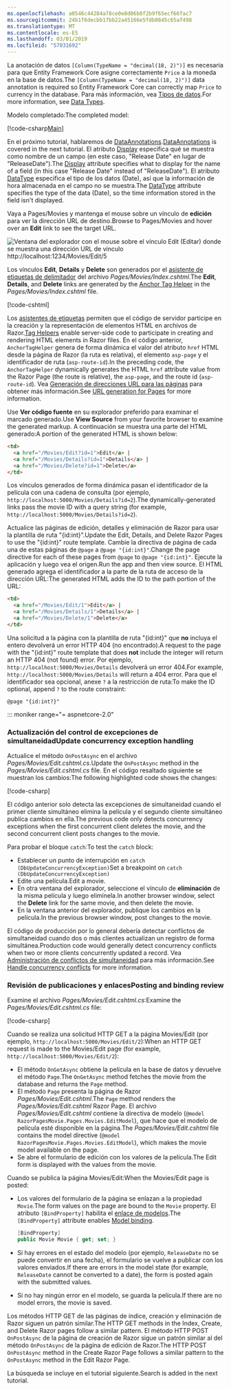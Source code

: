 ```yaml
---
ms.openlocfilehash: a0546c44284a78ce0e8d06b0f2b9f65ecf66fac7
ms.sourcegitcommit: 24b1f6decbb17bb22a45166e5fdb0845c65af498
ms.translationtype: MT
ms.contentlocale: es-ES
ms.lasthandoff: 03/01/2019
ms.locfileid: "57031692"
---
```


<span data-ttu-id="aaffc-101">La anotación de datos `[Column(TypeName = "decimal(18, 2)")]` es necesaria para que Entity Framework Core asigne correctamente `Price` a la moneda en la base de datos.</span><span class="sxs-lookup"><span data-stu-id="aaffc-101">The `[Column(TypeName = "decimal(18, 2)")]` data annotation is required so Entity Framework Core can correctly map `Price` to currency in the database.</span></span> <span data-ttu-id="aaffc-102">Para más información, vea [Tipos de datos](/ef/core/modeling/relational/data-types).</span><span class="sxs-lookup"><span data-stu-id="aaffc-102">For more information, see [Data Types](/ef/core/modeling/relational/data-types).</span></span>

<span data-ttu-id="aaffc-103">Modelo completado:</span><span class="sxs-lookup"><span data-stu-id="aaffc-103">The completed model:</span></span>

[!code-csharp[Main](~/tutorials/razor-pages/razor-pages-start/sample/RazorPagesMovie22/Models/MovieDateFixed.cs?name=snippet_1)]

<span data-ttu-id="aaffc-104">En el próximo tutorial, hablaremos de [DataAnnotations](/aspnet/mvc/overview/older-versions/mvc-music-store/mvc-music-store-part-6).</span><span class="sxs-lookup"><span data-stu-id="aaffc-104">[DataAnnotations](/aspnet/mvc/overview/older-versions/mvc-music-store/mvc-music-store-part-6) is covered in the next tutorial.</span></span> <span data-ttu-id="aaffc-105">El atributo [Display](/dotnet/api/microsoft.aspnetcore.mvc.modelbinding.metadata.displaymetadata) especifica qué se muestra como nombre de un campo (en este caso, "Release Date" en lugar de "ReleaseDate").</span><span class="sxs-lookup"><span data-stu-id="aaffc-105">The [Display](/dotnet/api/microsoft.aspnetcore.mvc.modelbinding.metadata.displaymetadata) attribute specifies what to display for the name of a field (in this case "Release Date" instead of "ReleaseDate").</span></span> <span data-ttu-id="aaffc-106">El atributo [DataType](/dotnet/api/microsoft.aspnetcore.mvc.dataannotations.internal.datatypeattributeadapter) especifica el tipo de los datos (Date), así que la información de hora almacenada en el campo no se muestra.</span><span class="sxs-lookup"><span data-stu-id="aaffc-106">The [DataType](/dotnet/api/microsoft.aspnetcore.mvc.dataannotations.internal.datatypeattributeadapter) attribute specifies the type of the data (Date), so the time information stored in the field isn't displayed.</span></span>

<span data-ttu-id="aaffc-107">Vaya a Pages/Movies y mantenga el mouse sobre un vínculo de **edición** para ver la dirección URL de destino.</span><span class="sxs-lookup"><span data-stu-id="aaffc-107">Browse to Pages/Movies and  hover over an **Edit** link to see the target URL.</span></span>

![Ventana del explorador con el mouse sobre el vínculo Edit (Editar) donde se muestra una dirección URL de vínculo http://localhost:1234/Movies/Edit/5](~/tutorials/razor-pages/da1/edit7.png)

<span data-ttu-id="aaffc-109">Los vínculos **Edit**, **Details** y **Delete** son generados por el [asistente de etiquetas de delimitador](xref:mvc/views/tag-helpers/builtin-th/anchor-tag-helper) del archivo *Pages/Movies/Index.cshtml*.</span><span class="sxs-lookup"><span data-stu-id="aaffc-109">The **Edit**, **Details**, and **Delete** links are generated by the [Anchor Tag Helper](xref:mvc/views/tag-helpers/builtin-th/anchor-tag-helper) in the *Pages/Movies/Index.cshtml* file.</span></span>

[!code-cshtml[](~/tutorials/razor-pages/razor-pages-start/snapshot_sample/RazorPagesMovie/Pages/Movies/Index.cshtml?highlight=16-18&range=32-)]

<span data-ttu-id="aaffc-110">Los [asistentes de etiquetas](xref:mvc/views/tag-helpers/intro) permiten que el código de servidor participe en la creación y la representación de elementos HTML en archivos de Razor.</span><span class="sxs-lookup"><span data-stu-id="aaffc-110">[Tag Helpers](xref:mvc/views/tag-helpers/intro) enable server-side code to participate in creating and rendering HTML elements in Razor files.</span></span> <span data-ttu-id="aaffc-111">En el código anterior, `AnchorTagHelper` genera de forma dinámica el valor del atributo `href` HTML desde la página de Razor (la ruta es relativa), el elemento `asp-page` y el identificador de ruta (`asp-route-id`).</span><span class="sxs-lookup"><span data-stu-id="aaffc-111">In the preceding code, the `AnchorTagHelper` dynamically generates the HTML `href` attribute value from the Razor Page (the route is relative), the `asp-page`,  and the route id (`asp-route-id`).</span></span> <span data-ttu-id="aaffc-112">Vea [Generación de direcciones URL para las páginas](xref:razor-pages/index#url-generation-for-pages) para obtener más información.</span><span class="sxs-lookup"><span data-stu-id="aaffc-112">See [URL generation for Pages](xref:razor-pages/index#url-generation-for-pages) for more information.</span></span>

<span data-ttu-id="aaffc-113">Use **Ver código fuente** en su explorador preferido para examinar el marcado generado.</span><span class="sxs-lookup"><span data-stu-id="aaffc-113">Use **View Source** from your favorite browser to examine the generated markup.</span></span> <span data-ttu-id="aaffc-114">A continuación se muestra una parte del HTML generado:</span><span class="sxs-lookup"><span data-stu-id="aaffc-114">A portion of the generated HTML is shown below:</span></span>

```html
<td>
  <a href="/Movies/Edit?id=1">Edit</a> |
  <a href="/Movies/Details?id=1">Details</a> |
  <a href="/Movies/Delete?id=1">Delete</a>
</td>
```

<span data-ttu-id="aaffc-115">Los vínculos generados de forma dinámica pasan el identificador de la película con una cadena de consulta (por ejemplo, `http://localhost:5000/Movies/Details?id=2`).</span><span class="sxs-lookup"><span data-stu-id="aaffc-115">The dynamically-generated links pass the movie ID with a query string (for example, `http://localhost:5000/Movies/Details?id=2`).</span></span>

<span data-ttu-id="aaffc-116">Actualice las páginas de edición, detalles y eliminación de Razor para usar la plantilla de ruta "{id:int}".</span><span class="sxs-lookup"><span data-stu-id="aaffc-116">Update the Edit, Details, and Delete Razor Pages to use the "{id:int}" route template.</span></span> <span data-ttu-id="aaffc-117">Cambie la directiva de página de cada una de estas páginas de `@page` a `@page "{id:int}"`.</span><span class="sxs-lookup"><span data-stu-id="aaffc-117">Change the page directive for each of these pages from `@page` to `@page "{id:int}"`.</span></span> <span data-ttu-id="aaffc-118">Ejecute la aplicación y luego vea el origen.</span><span class="sxs-lookup"><span data-stu-id="aaffc-118">Run the app and then view source.</span></span> <span data-ttu-id="aaffc-119">El HTML generado agrega el identificador a la parte de la ruta de acceso de la dirección URL:</span><span class="sxs-lookup"><span data-stu-id="aaffc-119">The generated HTML adds the ID to the path portion of the URL:</span></span>

```html
<td>
  <a href="/Movies/Edit/1">Edit</a> |
  <a href="/Movies/Details/1">Details</a> |
  <a href="/Movies/Delete/1">Delete</a>
</td>
```

<span data-ttu-id="aaffc-120">Una solicitud a la página con la plantilla de ruta "{id:int}" que **no** incluya el entero devolverá un error HTTP 404 (no encontrado).</span><span class="sxs-lookup"><span data-stu-id="aaffc-120">A request to the page with the "{id:int}" route template that does **not** include the integer will return an HTTP 404 (not found) error.</span></span> <span data-ttu-id="aaffc-121">Por ejemplo, `http://localhost:5000/Movies/Details` devolverá un error 404.</span><span class="sxs-lookup"><span data-stu-id="aaffc-121">For example, `http://localhost:5000/Movies/Details` will return a 404 error.</span></span> <span data-ttu-id="aaffc-122">Para que el identificador sea opcional, anexe `?` a la restricción de ruta:</span><span class="sxs-lookup"><span data-stu-id="aaffc-122">To make the ID optional, append `?` to the route constraint:</span></span>

 ```cshtml
@page "{id:int?}"
```

::: moniker range="= aspnetcore-2.0"

### <a name="update-concurrency-exception-handling"></a><span data-ttu-id="aaffc-123">Actualización del control de excepciones de simultaneidad</span><span class="sxs-lookup"><span data-stu-id="aaffc-123">Update concurrency exception handling</span></span>

<span data-ttu-id="aaffc-124">Actualice el método `OnPostAsync` en el archivo *Pages/Movies/Edit.cshtml.cs*.</span><span class="sxs-lookup"><span data-stu-id="aaffc-124">Update the `OnPostAsync` method in the *Pages/Movies/Edit.cshtml.cs* file.</span></span> <span data-ttu-id="aaffc-125">En el código resaltado siguiente se muestran los cambios:</span><span class="sxs-lookup"><span data-stu-id="aaffc-125">The following highlighted code shows the changes:</span></span>

[!code-csharp[](~/tutorials/razor-pages/razor-pages-start/snapshot_sample/RazorPagesMovie/Pages/Movies/Edit.cshtml.cs?name=snippet1&highlight=16-23)]

<span data-ttu-id="aaffc-126">El código anterior solo detecta las excepciones de simultaneidad cuando el primer cliente simultáneo elimina la película y el segundo cliente simultáneo publica cambios en ella.</span><span class="sxs-lookup"><span data-stu-id="aaffc-126">The previous code only detects concurrency exceptions when the first concurrent client deletes the movie, and the second concurrent client posts changes to the movie.</span></span>

<span data-ttu-id="aaffc-127">Para probar el bloque `catch`:</span><span class="sxs-lookup"><span data-stu-id="aaffc-127">To test the `catch` block:</span></span>

* <span data-ttu-id="aaffc-128">Establecer un punto de interrupción en `catch (DbUpdateConcurrencyException)`</span><span class="sxs-lookup"><span data-stu-id="aaffc-128">Set a breakpoint on `catch (DbUpdateConcurrencyException)`</span></span>
* <span data-ttu-id="aaffc-129">Edite una película.</span><span class="sxs-lookup"><span data-stu-id="aaffc-129">Edit a movie.</span></span>
* <span data-ttu-id="aaffc-130">En otra ventana del explorador, seleccione el vínculo de **eliminación** de la misma película y luego elimínela.</span><span class="sxs-lookup"><span data-stu-id="aaffc-130">In another browser window, select the **Delete** link for the same movie, and then delete the movie.</span></span>
* <span data-ttu-id="aaffc-131">En la ventana anterior del explorador, publique los cambios en la película.</span><span class="sxs-lookup"><span data-stu-id="aaffc-131">In the previous browser window, post changes to the movie.</span></span>

<span data-ttu-id="aaffc-132">El código de producción por lo general debería detectar conflictos de simultaneidad cuando dos o más clientes actualizan un registro de forma simultánea.</span><span class="sxs-lookup"><span data-stu-id="aaffc-132">Production code would generally detect concurrency conflicts when two or more clients concurrently updated a record.</span></span> <span data-ttu-id="aaffc-133">Vea [Administración de conflictos de simultaneidad](xref:data/ef-rp/concurrency) para más información.</span><span class="sxs-lookup"><span data-stu-id="aaffc-133">See [Handle concurrency conflicts](xref:data/ef-rp/concurrency) for more information.</span></span>

### <a name="posting-and-binding-review"></a><span data-ttu-id="aaffc-134">Revisión de publicaciones y enlaces</span><span class="sxs-lookup"><span data-stu-id="aaffc-134">Posting and binding review</span></span>

<span data-ttu-id="aaffc-135">Examine el archivo *Pages/Movies/Edit.cshtml.cs*:</span><span class="sxs-lookup"><span data-stu-id="aaffc-135">Examine the *Pages/Movies/Edit.cshtml.cs* file:</span></span>

[!code-csharp[](~/tutorials/razor-pages/razor-pages-start/snapshot_sample/RazorPagesMovie/Pages/Movies/Edit21.cshtml.cs?name=snippet2)]

<span data-ttu-id="aaffc-136">Cuando se realiza una solicitud HTTP GET a la página Movies/Edit (por ejemplo, `http://localhost:5000/Movies/Edit/2`):</span><span class="sxs-lookup"><span data-stu-id="aaffc-136">When an HTTP GET request is made to the Movies/Edit page (for example, `http://localhost:5000/Movies/Edit/2`):</span></span>

* <span data-ttu-id="aaffc-137">El método `OnGetAsync` obtiene la película en la base de datos y devuelve el método `Page`.</span><span class="sxs-lookup"><span data-stu-id="aaffc-137">The `OnGetAsync` method fetches the movie from the database and returns the `Page` method.</span></span> 
* <span data-ttu-id="aaffc-138">El método `Page` presenta la página de Razor *Pages/Movies/Edit.cshtml*.</span><span class="sxs-lookup"><span data-stu-id="aaffc-138">The `Page` method renders the *Pages/Movies/Edit.cshtml* Razor Page.</span></span> <span data-ttu-id="aaffc-139">El archivo *Pages/Movies/Edit.cshtml* contiene la directiva de modelo (`@model RazorPagesMovie.Pages.Movies.EditModel`), que hace que el modelo de película esté disponible en la página.</span><span class="sxs-lookup"><span data-stu-id="aaffc-139">The *Pages/Movies/Edit.cshtml* file contains the model directive (`@model RazorPagesMovie.Pages.Movies.EditModel`), which makes the movie model available on the page.</span></span>
* <span data-ttu-id="aaffc-140">Se abre el formulario de edición con los valores de la película.</span><span class="sxs-lookup"><span data-stu-id="aaffc-140">The Edit form is displayed with the values from the movie.</span></span>

<span data-ttu-id="aaffc-141">Cuando se publica la página Movies/Edit:</span><span class="sxs-lookup"><span data-stu-id="aaffc-141">When the Movies/Edit page is posted:</span></span>

* <span data-ttu-id="aaffc-142">Los valores del formulario de la página se enlazan a la propiedad `Movie`.</span><span class="sxs-lookup"><span data-stu-id="aaffc-142">The form values on the page are bound to the `Movie` property.</span></span> <span data-ttu-id="aaffc-143">El atributo `[BindProperty]` habilita el [enlace de modelos](xref:mvc/models/model-binding).</span><span class="sxs-lookup"><span data-stu-id="aaffc-143">The `[BindProperty]` attribute enables [Model binding](xref:mvc/models/model-binding).</span></span>

  ```csharp
  [BindProperty]
  public Movie Movie { get; set; }
  ```

* <span data-ttu-id="aaffc-144">Si hay errores en el estado del modelo (por ejemplo, `ReleaseDate` no se puede convertir en una fecha), el formulario se vuelve a publicar con los valores enviados.</span><span class="sxs-lookup"><span data-stu-id="aaffc-144">If there are errors in the model state (for example, `ReleaseDate` cannot be converted to a date), the form is posted again with the submitted values.</span></span>
* <span data-ttu-id="aaffc-145">Si no hay ningún error en el modelo, se guarda la película.</span><span class="sxs-lookup"><span data-stu-id="aaffc-145">If there are no model errors, the movie is saved.</span></span>

<span data-ttu-id="aaffc-146">Los métodos HTTP GET de las páginas de índice, creación y eliminación de Razor siguen un patrón similar.</span><span class="sxs-lookup"><span data-stu-id="aaffc-146">The HTTP GET methods in the Index, Create, and Delete Razor pages follow a similar pattern.</span></span> <span data-ttu-id="aaffc-147">El método HTTP POST `OnPostAsync` de la página de creación de Razor sigue un patrón similar al del método `OnPostAsync` de la página de edición de Razor.</span><span class="sxs-lookup"><span data-stu-id="aaffc-147">The HTTP POST `OnPostAsync` method in the Create Razor Page follows a similar pattern to the `OnPostAsync` method in the Edit Razor Page.</span></span>

<span data-ttu-id="aaffc-148">La búsqueda se incluye en el tutorial siguiente.</span><span class="sxs-lookup"><span data-stu-id="aaffc-148">Search is added in the next tutorial.</span></span>

